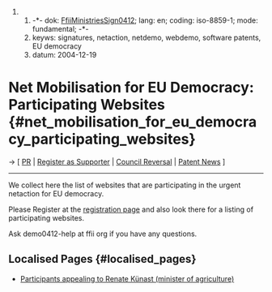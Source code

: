 1.  1.  -\*- dok:
        [FfiiMinistriesSign0412](FfiiMinistriesSign0412 "wikilink");
        lang: en; coding: iso-8859-1; mode: fundamental; -\*-
    2.  keyws: signatures, netaction, netdemo, webdemo, software
        patents, EU democracy
    3.  datum: 2004-12-19

# Net Mobilisation for EU Democracy: Participating Websites {#net_mobilisation_for_eu_democracy_participating_websites}

-\> \[ [ PR](Demo0412En "wikilink") \| [Register as
Supporter](http://demo.ffii.org/support.php "wikilink") \| [ Council
Reversal](ConsRevers04En "wikilink") \| [ Patent
News](SwpatcninoEn "wikilink") \]

------------------------------------------------------------------------

We collect here the list of websites that are participating in the
urgent netaction for EU democracy.

Please Register at the [registration
page](http://demo.ffii.org/support.php "wikilink") and also look there
for a listing of participating websites.

Ask demo0412-help at ffii org if you have any questions.

## Localised Pages {#localised_pages}

-   [ Participants appealing to Renate Künast (minister of
    agriculture)](FfiiKuenastSign0412De "wikilink")
